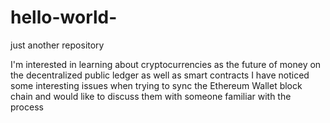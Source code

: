 # hello-world-
just another repository

I'm interested in learning about cryptocurrencies as the future of money on the decentralized public ledger as well as smart contracts
I have noticed some interesting issues when trying to sync the Ethereum Wallet block chain and would like to discuss them with someone familiar with the process
